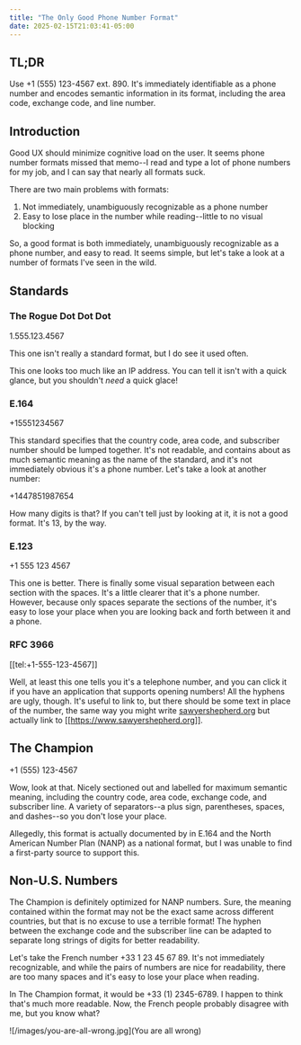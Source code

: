 ```yaml
---
title: "The Only Good Phone Number Format"
date: 2025-02-15T21:03:41-05:00
---
```


## TL;DR

Use +1 (555) 123-4567 ext. 890. It's immediately
identifiable as a phone number and encodes semantic
information in its format, including the area code, exchange
code, and line number.

## Introduction

Good UX should minimize cognitive load on the user. It seems
phone number formats missed that memo--I read and type a lot
of phone numbers for my job, and I can say that nearly all
formats suck.

There are two main problems with formats:
1. Not immediately, unambiguously recognizable as a phone number
2. Easy to lose place in the number while reading--little to
   no visual blocking

So, a good format is both immediately, unambiguously
recognizable as a phone number, and easy to read. It seems
simple, but let's take a look at a number of formats I've
seen in the wild.

## Standards

### The Rogue Dot Dot Dot

1.555.123.4567

This one isn't really a standard format, but I do see it
used often.

This one looks too much like an IP address. You can tell it
isn't with a quick glance, but you shouldn't *need* a quick
glace! 

### E.164

+15551234567

This standard specifies that the country code, area code,
and subscriber number should be lumped together. It's not
readable, and contains about as much semantic meaning as the
name of the standard, and it's not immediately obvious it's
a phone number. Let's take a look at another number:

+1447851987654

How many digits is that? If you can't tell just by looking
at it, it is not a good format. It's 13, by the way.

### E.123

+1 555 123 4567

This one is better. There is finally some visual separation
between each section with the spaces. It's a little clearer
that it's a phone number. However, because only spaces
separate the sections of the number, it's easy to lose your
place when you are looking back and forth between it and a
phone.

### RFC 3966

[[tel:+1-555-123-4567]]

Well, at least this one tells you it's a telephone number,
and you can click it if you have an application that
supports opening numbers! All the hyphens are ugly, though.
It's useful to link to, but there should be some text in
place of the number, the same way you might write
[sawyershepherd.org](https://sawyershepherd.org) but
actually link to [[https://www.sawyershepherd.org]].

## The Champion

+1 (555) 123-4567

Wow, look at that. Nicely sectioned out and labelled for
maximum semantic meaning, including the country code, area
code, exchange code, and subscriber line. A variety of
separators--a plus sign, parentheses, spaces, and dashes--so
you don't lose your place.

Allegedly, this format is actually documented by in E.164
and the North American Number Plan (NANP) as a national
format, but I was unable to find a first-party source to
support this.

## Non-U.S. Numbers

The Champion is definitely optimized for NANP numbers. Sure,
the meaning contained within the format may not be the exact
same across different countries, but that is no excuse to
use a terrible format! The hyphen between the exchange code
and the subscriber line can be adapted to separate long
strings of digits for better readability.

Let's take the French number +33 1 23 45 67 89. It's not
immediately recognizable, and while the pairs of numbers are
nice for readability, there are too many spaces and it's
easy to lose your place when reading.

In The Champion format, it would be +33 (1) 2345-6789. I
happen to think that's much more readable. Now, the French
people probably disagree with me, but you know what?

![/images/you-are-all-wrong.jpg](You are all wrong)
